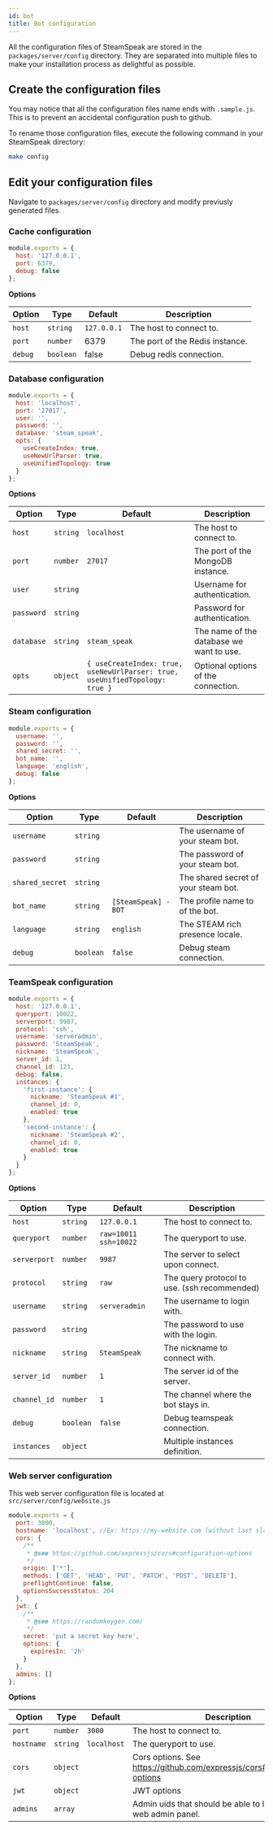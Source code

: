 ```yaml
---
id: bot
title: Bot configuration
---
```


All the configuration files of SteamSpeak are stored in the `packages/server/config` directory. They are separated into multiple files to make your installation process as delightful as possible.

## Create the configuration files

You may notice that all the configuration files name ends with `.sample.js`. This is to prevent an accidental configuration push to github.

To rename those configuration files, execute the following command in your SteamSpeak directory:

```bash
make config
```

## Edit your configuration files

Navigate to `packages/server/config` directory and modify previusly generated files.

### Cache configuration

```javascript
module.exports = {
  host: '127.0.0.1',
  port: 6379,
  debug: false
};
```

**Options**

| Option  | Type      | Default     | Description                     |
| ------- | --------- | ----------- | ------------------------------- |
| `host`  | `string`  | `127.0.0.1` | The host to connect to.         |
| `port`  | `number`  | 6379        | The port of the Redis instance. |
| `debug` | `boolean` | false       | Debug redis connection.         |

### Database configuration

```javascript
module.exports = {
  host: 'localhost',
  port: '27017',
  user: '',
  password: '',
  database: 'steam_speak',
  opts: {
    useCreateIndex: true,
    useNewUrlParser: true,
    useUnifiedTopology: true
  }
};
```

**Options**

| Option | Type | Default | Description |
| --- | --- | --- | --- |
| `host` | `string` | `localhost` | The host to connect to. |
| `port` | `number` | `27017` | The port of the MongoDB instance. |
| `user` | `string` |  | Username for authentication. |
| `password` | `string` |  | Password for authentication. |
| `database` | `string` | `steam_speak` | The name of the database we want to use. |
| `opts` | `object` | `{ useCreateIndex: true, useNewUrlParser: true, useUnifiedTopology: true }` | Optional options of the connection. |

### Steam configuration

```javascript
module.exports = {
  username: '',
  password: '',
  shared_secret: '',
  bot_name: '',
  language: 'english',
  debug: false
};
```

**Options**

| Option | Type | Default | Description |
| --- | --- | --- | --- |
| `username` | `string` |  | The username of your steam bot. |
| `password` | `string` |  | The password of your steam bot. |
| `shared_secret` | `string` |  | The shared secret of your steam bot. |
| `bot_name` | `string` | `[SteamSpeak] - BOT` | The profile name to of the bot. |
| `language` | `string` | `english` | The STEAM rich presence locale. |
| `debug` | `boolean` | `false` | Debug steam connection. |

### TeamSpeak configuration

```javascript
module.exports = {
  host: '127.0.0.1',
  queryport: 10022,
  serverport: 9987,
  protocol: 'ssh',
  username: 'serveradmin',
  password: 'SteamSpeak',
  nickname: 'SteamSpeak',
  server_id: 1,
  channel_id: 123,
  debug: false,
  instances: {
    'first-instance': {
      nickname: 'SteamSpeak #1',
      channel_id: 0,
      enabled: true
    },
    'second-instance': {
      nickname: 'SteamSpeak #2',
      channel_id: 0,
      enabled: true
    }
  }
};
```

**Options**

| Option | Type | Default | Description |
| --- | --- | --- | --- |
| `host` | `string` | `127.0.0.1` | The host to connect to. |
| `queryport` | `number` | `raw=10011 ssh=10022` | The queryport to use. |
| `serverport` | `number` | `9987` | The server to select upon connect. |
| `protocol` | `string` | `raw` | The query protocol to use. (ssh recommended) |
| `username` | `string` | `serveradmin` | The username to login with. |
| `password` | `string` |  | The password to use with the login. |
| `nickname` | `string` | `SteamSpeak` | The nickname to connect with. |
| `server_id` | `number` | `1` | The server id of the server. |
| `channel_id` | `number` | `1` | The channel where the bot stays in. |
| `debug` | `boolean` | `false` | Debug teamspeak connection. |
| `instances` | `object` |  | Multiple instances definition. |

### Web server configuration

This web server configuration file is located at `src/server/config/website.js`

```javascript
module.exports = {
  port: 3000,
  hostname: 'localhost', //Ex: https://my-website.com (without last slash)
  cors: {
    /**
     * @see https://github.com/expressjs/cors#configuration-options
     */
    origin: ['*'],
    methods: ['GET', 'HEAD', 'PUT', 'PATCH', 'POST', 'DELETE'],
    preflightContinue: false,
    optionsSuccessStatus: 204
  },
  jwt: {
    /**
     * @see https://randomkeygen.com/
     */
    secret: 'put a secret key here',
    options: {
      expiresIn: '2h'
    }
  },
  admins: []
};
```

**Options**

| Option | Type | Default | Description |
| --- | --- | --- | --- |
| `port` | `number` | `3000` | The host to connect to. |
| `hostname` | `string` | `localhost` | The queryport to use. |
| `cors` | `object` |  | Cors options. See https://github.com/expressjs/cors#configuration-options |
| `jwt` | `object` |  | JWT options |
| `admins` | `array` |  | Admin uids that should be able to login into the web admin panel. |
